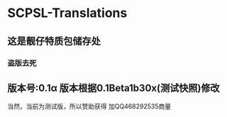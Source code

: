 # SCPSL-Translations
## 这是靓仔特质包储存处
### 盗版去死
版本号:0.1α
版本根据0.1Beta1b30x(测试快照)修改
------------------------------
当然，当前为测试版，所以赞助获得
加QQ468292535商量
